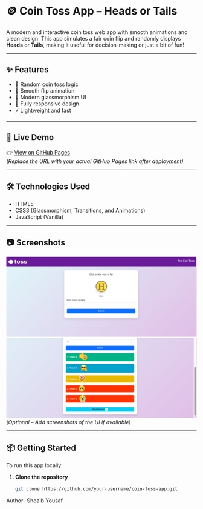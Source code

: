 # 🪙 Coin Toss App – Heads or Tails

A modern and interactive coin toss web app with smooth animations and clean design. This app simulates a fair coin flip and randomly displays **Heads** or **Tails**, making it useful for decision-making or just a bit of fun!

---

## ✨ Features

- 🎲 Random coin toss logic
- 🎯 Smooth flip animation
- 💎 Modern glassmorphism UI
- 📱 Fully responsive design
- ⚡ Lightweight and fast

---

## 🚀 Live Demo

👉 [View on GitHub Pages](https://shoaiby31.github.io/coin-toss-app)  
*(Replace the URL with your actual GitHub Pages link after deployment)*

---

## 🛠️ Technologies Used

- HTML5  
- CSS3 (Glassmorphism, Transitions, and Animations)  
- JavaScript (Vanilla)

---

## 📷 Screenshots

![Screenshot 1](./screenshots/ss1.png)  
![Screenshot 2](./screenshots/ss2.png)  
*(Optional – Add screenshots of the UI if available)*

---

## 📦 Getting Started

To run this app locally:

1. **Clone the repository**
   ```bash
   git clone https://github.com/your-username/coin-toss-app.git
Author- Shoaib Yousaf
